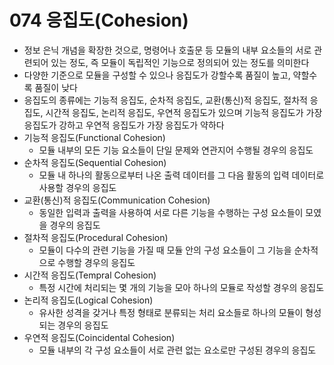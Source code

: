 # 074 응집도(Cohesion)

- 정보 은닉 개념을 확장한 것으로, 명령어나 호출문 등 모듈의 내부 요소들의 서로 관련되어 있는 정도, 즉 모듈이 독립적인 기능으로 정의되어 있는 정도를 의미한다
- 다양한 기준으로 모듈을 구성할 수 있으나 응집도가 강할수록 품질이 높고, 약할수록 품질이 낮다
- 응집도의 종류에는 기능적 응집도, 순차적 응집도, 교환(통신)적 응집도, 절차적 응집도, 시간적 응집도, 논리적 응집도, 우연적 응집도가 있으며 기능적 응집도가 가장 응집도가 강하고 우연적 응집도가 가장 응집도가 약하다
- 기능적 응집도(Functional Cohesion)
  - 모듈 내부의 모든 기능 요소들이 단일 문제와 연관지어 수행될 경우의 응집도
- 순차적 응집도(Sequential Cohesion)
  - 모듈 내 하나의 활동으로부터 나온 출력 데이터를 그 다음 활동의 입력 데이터로 사용할 경우의 응집도
- 교환(통신)적 응집도(Communication Cohesion)
  - 동일한 입력과 출력을 사용하여 서로 다른 기능을 수행하는 구성 요소들이 모였을 경우의 응집도
- 절차적 응집도(Procedural Cohesion)
  - 모듈이 다수의 관련 기능을 가질 때 모듈 안의 구성 요소들이 그 기능을 순차적으로 수행할 경우의 응집도
- 시간적 응집도(Tempral Cohesion)
  - 특정 시간에 처리되는 몇 개의 기능을 모아 하나의 모듈로 작성할 경우의 응집도
- 논리적 응집도(Logical Cohesion)
  - 유사한 성격을 갖거나 특정 형태로 분류되는 처리 요소들로 하나의 모듈이 형성되는 경우의 응집도
- 우연적 응집도(Coincidental Cohesion)
  - 모듈 내부의 각 구성 요소들이 서로 관련 없는 요소로만 구성된 경우의 응집도